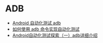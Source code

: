 # ADB

- [Android 自动化测试 adb](https://www.jianshu.com/p/cad45a53ca7c)
- [如何使用 adb 命令实现自动化测试](https://testerhome.com/topics/12503)
- [Android自动化测试探索（一）adb详细介绍](https://www.cnblogs.com/zhouxihi/p/10693213.html)